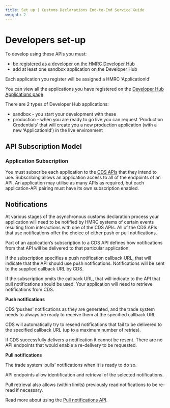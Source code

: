 ```yaml
---
title: Set up | Customs Declarations End-to-End Service Guide
weight: 2
---
```


# Developers set-up

To develop using these APIs you must:

- [be registered as a developer on the HMRC Developer Hub](https://developer.service.hmrc.gov.uk/)
- add at least one sandbox application on the Developer Hub

Each application you register will be assigned a HMRC ‘ApplicationId’

You can view all the applications you have registered on the [Developer Hub Applications page](developer/applications)

There are 2 types of Developer Hub applications:

- sandbox - you start your development with these
- production - when you are ready to go live you can request 'Production Credentials' that will create you a new production application (with a new ‘ApplicationId’) in the live environment


## API Subscription Model
### Application Subscription

You must subscribe each application to the [CDS APIs](api-documentation/docs/api) that they intend to use. 
Subscribing allows an application access to all of the endpoints of an API. An application may utilise as many APIs as required, but each application-API pairing must have its own subscription enabled.

## Notifications
At various stages of the asynchronous customs declaration process your application will need to be notified by HMRC systems of certain events resulting from interactions with one of the CDS APIs.  All of the CDS APIs that use notifications offer the choice of either push or pull notifications. 

Part of an application’s subscription to a CDS API defines how notifications from that API will be delivered to that particular application. 

If the subscription specifies a push notification callback URL, that will indicate that the API should use push notifications. Notifications will be sent to the supplied callback URL by CDS.

If the subscription omits the callback URL, that will indicate to the API that pull notifications should be used. Your application will need to retrieve notifications from CDS.


**Push notifications**

CDS ‘pushes’ notifications as they are generated, and the trade system needs to always be ready to receive them at the specified callback URL.          

CDS will automatically try to resend notifications that fail to be delivered to the specified callback URL (up to a maximum number of retries).

If CDS successfully delivers a notification it cannot be resent. There are no API endpoints that would enable a re-delivery to be requested.


**Pull notifications**

The trade system ‘pulls’ notifications when it is ready to do so.

API endpoints allow identification and retrieval of the selected notifications.

Pull retrieval also allows (within limits) previously read notifications to be re-read if necessary.

Read more about using the [Pull notifications API](api-documentation/docs/api/service/api-notification-pull).

